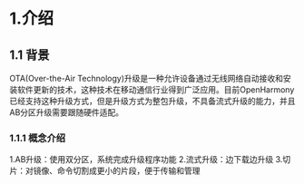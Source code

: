 # 1.介绍
## 1.1 背景

OTA(Over-the-Air Technology)升级是一种允许设备通过无线网络自动接收和安装软件更新的技术，这种技术在移动通信行业得到广泛应用。目前OpenHarmony已经支持这种升级方式，但是升级方式为整包升级，不具备流式升级的能力，并且AB分区升级需要跟随硬件适配。

### 1.1.1 概念介绍

1.AB升级：使用双分区，系统完成升级程序功能
2.流式升级：边下载边升级
3.切片：对镜像、命令切割成更小的片段，便于传输和管理



